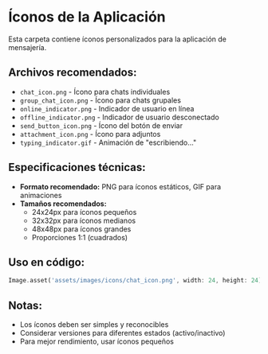 # Íconos de la Aplicación

Esta carpeta contiene íconos personalizados para la aplicación de mensajería.

## Archivos recomendados:

- `chat_icon.png` - Ícono para chats individuales
- `group_chat_icon.png` - Ícono para chats grupales
- `online_indicator.png` - Indicador de usuario en línea
- `offline_indicator.png` - Indicador de usuario desconectado
- `send_button_icon.png` - Ícono del botón de enviar
- `attachment_icon.png` - Ícono para adjuntos
- `typing_indicator.gif` - Animación de "escribiendo..."

## Especificaciones técnicas:

- **Formato recomendado:** PNG para íconos estáticos, GIF para animaciones
- **Tamaños recomendados:**
  - 24x24px para íconos pequeños
  - 32x32px para íconos medianos
  - 48x48px para íconos grandes
  - Proporciones 1:1 (cuadrados)

## Uso en código:

```dart
Image.asset('assets/images/icons/chat_icon.png', width: 24, height: 24)
```

## Notas:
- Los íconos deben ser simples y reconocibles
- Considerar versiones para diferentes estados (activo/inactivo)
- Para mejor rendimiento, usar íconos pequeños
